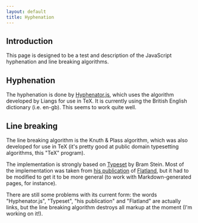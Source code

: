 ```yaml
---
layout: default
title: Hyphenation
---
```


## Introduction
This page is designed to be a test and description of the JavaScript hyphenation and line breaking algorithms.
 
## Hyphenation
The hyphenation is done by [Hyphenator.js](http://code.google.com/p/hyphenator/), which uses the algorithm developed by Liangs for use in TeX. It is currently using the British English dictionary (i.e. en-gb). This seems to work quite well.
  
## Line breaking
The line breaking algorithm is the Knuth & Plass algorithm, which was also developed for use in TeX (it's pretty good at public domain typesetting algorithms, this "TeX" program).

The implementation is strongly based on [Typeset](http://www.bramstein.com/projects/typeset/) by Bram Stein. Most of the implementation was taken from [his publication](http://www.bramstein.com/projects/typeset/flatland/) of [Flatland](http://en.wikipedia.org/wiki/Flatland), but it had to be modified to get it to be more general (to work with Markdown-generated pages, for instance). 

There are still some problems with its current form: the words "Hyphenator.js", "Typeset", "his publication" and "Flatland" are actually links, but the line breaking algorithm destroys all markup at the moment (I'm working on it!).
